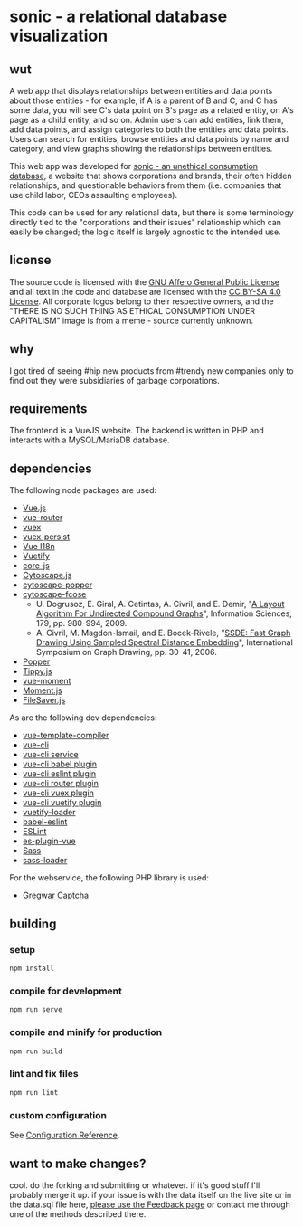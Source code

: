 # sonic - a relational database visualization

## wut
A web app that displays relationships between entities and data points about those entities - for example, if A is a parent of B and C, and C has some data, you will see C's 
data point on B's page as a related entity, on A's page as a child entity, and so on. Admin users can add entities, link them, add data points, and assign categories to both the 
entities and data points. Users can search for entities, browse entities and data points by name and category, and view graphs showing the relationships between entities.

This web app was developed for [sonic - an unethical consumption database](https://www.hauntedbees.com/sonic.html), a website that shows corporations and brands, their often 
hidden relationships, and questionable behaviors from them (i.e. companies that use child labor, CEOs assaulting employees).

This code can be used for any relational data, but there is some terminology directly tied to the "corporations and their issues" relationship which can easily be changed; the 
logic itself is largely agnostic to the intended use.

## license
The source code is licensed with the [GNU Affero General Public License](https://www.gnu.org/licenses/agpl-3.0.en.html) and all text in the code and database are licensed
with the [CC BY-SA 4.0 License](https://creativecommons.org/licenses/by-sa/4.0/legalcode). All corporate logos belong to their respective owners, and the "THERE IS NO SUCH THING
AS ETHICAL CONSUMPTION UNDER CAPITALISM" image is from a meme - source currently unknown.

## why
I got tired of seeing #hip new products from #trendy new companies only to find out they were subsidiaries of garbage corporations.

## requirements
The frontend is a VueJS website. The backend is written in PHP and interacts with a MySQL/MariaDB database.

## dependencies
The following node packages are used:
 * [Vue.js](https://vuejs.org/)
 * [vue-router](https://github.com/vuejs/vue-router)
 * [vuex](https://github.com/vuejs/vuex)
 * [vuex-persist](https://github.com/championswimmer/vuex-persist)
 * [Vue I18n](https://kazupon.github.io/vue-i18n/)
 * [Vuetify](https://vuetifyjs.com/en/)
 * [core-js](https://github.com/zloirock/core-js)
 * [Cytoscape.js](https://js.cytoscape.org/)
 * [cytoscape-popper](https://github.com/cytoscape/cytoscape.js-popper)
 * [cytoscape-fcose](https://github.com/iVis-at-Bilkent/cytoscape.js-fcose)
   * U. Dogrusoz, E. Giral, A. Cetintas, A. Civril, and E. Demir, "[A Layout Algorithm For Undirected Compound Graphs](http://www.sciencedirect.com/science/article/pii/S0020025508004799)", Information Sciences, 179, pp. 980-994, 2009.
   * A. Civril, M. Magdon-Ismail, and E. Bocek-Rivele, "[SSDE: Fast Graph Drawing Using Sampled Spectral Distance Embedding](https://link.springer.com/chapter/10.1007/978-3-540-70904-6_5)", International Symposium on Graph Drawing, pp. 30-41, 2006.
 * [Popper](https://popper.js.org/)
 * [Tippy.js](https://atomiks.github.io/tippyjs/)
 * [vue-moment](https://github.com/brockpetrie/vue-moment)
 * [Moment.js](https://momentjs.com/)
 * [FileSaver.js](https://github.com/eligrey/FileSaver.js)

As are the following dev dependencies:
 * [vue-template-compiler](https://www.npmjs.com/package/vue-template-compiler)
 * [vue-cli](https://cli.vuejs.org/)
 * [vue-cli service](https://cli.vuejs.org/guide/cli-service.html)
 * [vue-cli babel plugin](https://cli.vuejs.org/core-plugins/babel.html)
 * [vue-cli eslint plugin](https://cli.vuejs.org/core-plugins/eslint.html)
 * [vue-cli router plugin](https://www.npmjs.com/package/@vue/cli-plugin-router)
 * [vue-cli vuex plugin](https://www.npmjs.com/package/@vue/cli-plugin-vuex)
 * [vue-cli vuetify plugin](https://github.com/vuetifyjs/vue-cli-plugins/tree/master/packages/vue-cli-plugin-vuetify)
 * [vuetify-loader](https://github.com/vuetifyjs/vuetify-loader)
 * [babel-eslint](https://github.com/babel/babel-eslint)
 * [ESLint](https://eslint.org/)
 * [es-plugin-vue](https://github.com/vuejs/eslint-plugin-vue)
 * [Sass](https://sass-lang.com/)
 * [sass-loader](https://webpack.js.org/loaders/sass-loader/)

For the webservice, the following PHP library is used:
 * [Gregwar Captcha](https://github.com/Gregwar/Captcha)

## building
### setup
```
npm install
```
### compile for development
```
npm run serve
```
### compile and minify for production
```
npm run build
```
### lint and fix files
```
npm run lint
```
### custom configuration
See [Configuration Reference](https://cli.vuejs.org/config/).

## want to make changes?
cool. do the forking and submitting or whatever. if it's good stuff I'll probably merge it up. if your issue is with the data itself on the live site or in the data.sql file here, [please use the Feedback page](https://www.hauntedbees.com/sonic.html#/info/feedback) or contact me through one of the methods described there.